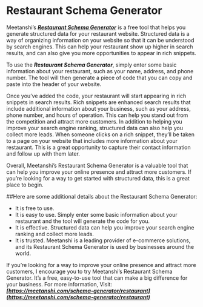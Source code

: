 # Restaurant Schema Generator

Meetanshi’s  ***[Restaurant Schema Generator](https://meetanshi.com/schema-generator/restaurant)*** is a free tool that helps you generate structured data for your restaurant website. Structured data is a way of organizing information on your website so that it can be understood by search engines. This can help your restaurant show up higher in search results, and can also give you more opportunities to appear in rich snippets.

To use the  ***Restaurant Schema Generator***, simply enter some basic information about your restaurant, such as your name, address, and phone number. The tool will then generate a piece of code that you can copy and paste into the header of your website.

Once you’ve added the code, your restaurant will start appearing in rich snippets in search results. Rich snippets are enhanced search results that include additional information about your business, such as your address, phone number, and hours of operation. This can help you stand out from the competition and attract more customers.
In addition to helping you improve your search engine ranking, structured data can also help you collect more leads. When someone clicks on a rich snippet, they’ll be taken to a page on your website that includes more information about your restaurant. This is a great opportunity to capture their contact information and follow up with them later.

Overall, Meetanshi’s Restaurant Schema Generator is a valuable tool that can help you improve your online presence and attract more customers. If you’re looking for a way to get started with structured data, this is a great place to begin.

##Here are some additional details about the Restaurant Schema Generator:
* It is free to use.
* It is easy to use. Simply enter some basic information about your restaurant and the tool will generate the code for you.
* It is effective. Structured data can help you improve your search engine ranking and collect more leads.
* It is trusted. Meetanshi is a leading provider of e-commerce solutions, and its Restaurant Schema Generator is used by businesses around the world.

If you’re looking for a way to improve your online presence and attract more customers, I encourage you to try Meetanshi’s Restaurant Schema Generator. It’s a free, easy-to-use tool that can make a big difference for your business.
For more information, Visit:  ***[https://meetanshi.com/schema-generator/restaurant](https://meetanshi.com/schema-generator/restaurant)***
